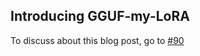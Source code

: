 ## Introducing GGUF-my-LoRA

To discuss about this blog post, go to [#90](https://github.com/ngxson/blog-comments/issues/90)

<!-- {"issue":90} -->